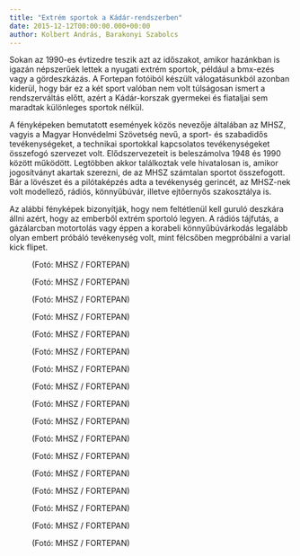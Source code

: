 ```yaml
---
title: "Extrém sportok a Kádár-rendszerben"
date: 2015-12-12T00:00:00.000+00:00
author: Kolbert András, Barakonyi Szabolcs
---
```


Sokan az 1990-es évtizedre teszik azt az időszakot, amikor hazánkban is igazán népszerűek lettek a nyugati extrém sportok, például a bmx-ezés vagy a gördeszkázás. A Fortepan fotóiból készült válogatásunkból azonban kiderül, hogy bár ez a két sport valóban nem volt túlságosan ismert a rendszerváltás előtt, azért a Kádár-korszak gyermekei és fiataljai sem maradtak különleges sportok nélkül.

A fényképeken bemutatott események közös nevezője általában az MHSZ, vagyis a Magyar Honvédelmi Szövetség nevű, a sport- és szabadidős tevékenységeket, a technikai sportokkal kapcsolatos tevékenységeket összefogó szervezet volt. Elődszervezeteit is beleszámolva 1948 és 1990 között működött. Legtöbben akkor találkoztak vele hivatalosan is, amikor jogosítványt akartak szerezni, de az MHSZ számtalan sportot összefogott. Bár a lövészet és a pilótaképzés adta a tevékenység gerincét, az MHSZ-nek volt modellező, rádiós, könnyűbúvár, illetve ejtőernyős szakosztálya is.

Az alábbi fényképek bizonyítják, hogy nem feltétlenül kell guruló deszkára állni azért, hogy az emberből extrém sportoló legyen. A rádiós tájfutás, a gázálarcban motortolás vagy éppen a korabeli könnyűbúvárkodás legalább olyan embert próbáló tevékenység volt, mint félcsőben megpróbálni a varial kick flipet.

<figure>
<img src="/images/10253643_ef0921e1150d2c6cb6335dd390d4709c_wm.jpg" alt="" />
<figcaption>(Fotó: MHSZ / FORTEPAN)</figcaption>
</figure>

<figure>
<img src="/images/10253659_fdd7186f3faf46d315023586044a7e86_wm.jpg" alt="" />
<figcaption>(Fotó: MHSZ / FORTEPAN)</figcaption>
</figure>

<figure>
<img src="/images/10253657_1cab28edfc59c5931743f8d67681976f_wm.jpg" alt="" />
<figcaption>(Fotó: MHSZ / FORTEPAN)</figcaption>
</figure>

<figure>
<img src="/images/10253645_99e7e52c89607f6acfaed09dc044b342_wm.jpg" alt="" />
<figcaption>(Fotó: MHSZ / FORTEPAN)</figcaption>
</figure>

<figure>
<img src="/images/10253629_5c6c4b14dbc746a70db4e57e17eeb13d_wm.jpg" alt="" />
<figcaption>(Fotó: MHSZ / FORTEPAN)</figcaption>
</figure>

<figure>
<img src="/images/10253615_06dc978fa92e3175f362aaae9215b409_wm.jpg" alt="" />
<figcaption>(Fotó: MHSZ / FORTEPAN)</figcaption>
</figure>

<figure>
<img src="/images/10253613_aeb69accb8f8216441785c3257e33fd1_wm.jpg" alt="" />
<figcaption>(Fotó: MHSZ / FORTEPAN)</figcaption>
</figure>

<figure>
<img src="/images/10253603_a91287d7a807dc7c427f261fe79d48a8_wm.jpg" alt="" />
<figcaption>(Fotó: MHSZ / FORTEPAN)</figcaption>
</figure>

<figure>
<img src="/images/10253663_377a402e7fedc4b29ff7cb67cb3ae614_wm.jpg" alt="" />
<figcaption>(Fotó: MHSZ / FORTEPAN)</figcaption>
</figure>

<figure>
<img src="/images/10253665_6d7da95011676c9fe9201f9c9ee70f81_wm.jpg" alt="" />
<figcaption>(Fotó: MHSZ / FORTEPAN)</figcaption>
</figure>

<figure>
<img src="/images/10253581_0880ac21fd0e1454ec191a2da4d17392_wm.jpg" alt="" />
<figcaption>(Fotó: MHSZ / FORTEPAN)</figcaption>
</figure>

<figure>
<img src="/images/10253567_fb62ad4dc18e0bd3a210acb28210d311_wm.jpg" alt="" />
<figcaption>(Fotó: MHSZ / FORTEPAN)</figcaption>
</figure>

<figure>
<img src="/images/10253591_1a04ae437e44ae2b156ce9787cf27d68_wm.jpg" alt="" />
<figcaption>(Fotó: MHSZ / FORTEPAN)</figcaption>
</figure>

<figure>
<img src="/images/10253555_1dcfa222a5cb72d417b7f490d1f841e9_wm.jpg" alt="" />
<figcaption>(Fotó: MHSZ / FORTEPAN)</figcaption>
</figure>

<figure>
<img src="/images/10253553_7c9b90ba6cd13294e46a0313e3da3593_wm.jpg" alt="" />
<figcaption>(Fotó: MHSZ / FORTEPAN)</figcaption>
</figure>

<figure>
<img src="/images/10253563_c0487e085955a5f5c5b3804aaee1c3e5_wm.jpg" alt="" />
<figcaption>(Fotó: MHSZ / FORTEPAN)</figcaption>
</figure>

<figure>
<img src="/images/10253543_d289203b10e1ba4f6ac59bf9e7bcc6ba_wm.jpg" alt="" />
<figcaption>(Fotó: MHSZ / FORTEPAN)</figcaption>
</figure>
